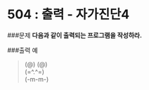 # 504 : 출력 - 자가진단4

###문제
**다음과 같이 출력되는 프로그램을 작성하라.**

###출력 예
>(@) (@)<br>
>(=^.^=)<br>
>(-m-m-)<br>
